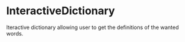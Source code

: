 # InteractiveDictionary

Iteractive dictionary allowing user to get the definitions of the wanted words.
